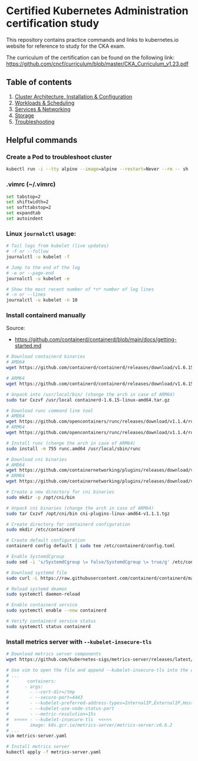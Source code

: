 # Certified Kubernetes Administration certification study

This repository contains practice commands and links to kubernetes.io website for reference to study for the CKA exam.

The curriculum of the certification can be found on the following link:
https://github.com/cncf/curriculum/blob/master/CKA_Curriculum_v1.23.pdf

## Table of contents
1. [Cluster Architecture, Installation & Configuration](1-cluster-architecture-installation-configuration.md)
1. [Workloads & Scheduling](2-workloads-scheduling.md)
1. [Services & Networking](3-services-networking.md)
1. [Storage](4-storage.md)
1. [Troubleshooting](5-troubleshooting.md)

## Helpful commands

### Create a Pod to troubleshoot cluster
```bash
kubectl run -i --tty alpine --image=alpine --restart=Never --rm -- sh
```

### .vimrc (~/.vimrc)
```bash
set tabstop=2
set shiftwidth=2
set softtabstop=2
set expandtab
set autoindent
```

### Linux `journalctl` usage:
```bash
# Tail logs from kubelet (live updates) 
# -f or --follow 
journalctl -u kubelet -f

# Jump to the end of the log
# -e or --page-end
journalctl -u kubelet -e

# Show the most recent number of *n* number of log lines
# -n or --lines
journalctl -u kubelet -n 10
```

### Install containerd manually
Source: 
- https://github.com/containerd/containerd/blob/main/docs/getting-started.md

```bash
# Download containerd binaries
# AMD64
wget https://github.com/containerd/containerd/releases/download/v1.6.15/containerd-1.6.15-linux-amd64.tar.gz

# ARM64
wget https://github.com/containerd/containerd/releases/download/v1.6.15/containerd-1.6.15-linux-arm64.tar.gz

# Unpack into /usr/local/bin/ (change the arch in case of ARM64)
sudo tar Cxzvf /usr/local containerd-1.6.15-linux-amd64.tar.gz

# Download runc command line tool
# AMD64
wget https://github.com/opencontainers/runc/releases/download/v1.1.4/runc.amd64
# ARM64
wget https://github.com/opencontainers/runc/releases/download/v1.1.4/runc.arm64

# Install runc (change the arch in case of ARM64)
sudo install -m 755 runc.amd64 /usr/local/sbin/runc

# Download cni binaries
# AMD64
wget https://github.com/containernetworking/plugins/releases/download/v1.1.1/cni-plugins-linux-amd64-v1.1.1.tgz
# ARM64
wget https://github.com/containernetworking/plugins/releases/download/v1.1.1/cni-plugins-linux-arm64-v1.1.1.tgz

# Create a new directory for cni binaries
sudo mkdir -p /opt/cni/bin

# Unpack cni binaries (change the arch in case of ARM64)
sudo tar Cxzvf /opt/cni/bin cni-plugins-linux-amd64-v1.1.1.tgz

# Create directory for containerd configuration
sudo mkdir /etc/containerd

# Create default configuration
containerd config default | sudo tee /etc/containerd/config.toml

# Enable SystemdCgroup 
sudo sed -i 's/SystemdCgroup \= false/SystemdCgroup \= true/g' /etc/containerd/config.toml

# Download systemd file
sudo curl -L https://raw.githubusercontent.com/containerd/containerd/main/containerd.service -o /etc/systemd/system/containerd.service

# Reload systemd deamon
sudo systemctl daemon-reload

# Enable containerd service
sudo systemctl enable --now containerd

# Verify containerd service status
sudo systemctl status containerd
```

### Install metrics server with `--kubelet-insecure-tls`
```bash
# Download metrics server components
wget https://github.com/kubernetes-sigs/metrics-server/releases/latest/download/components.yaml -O metrics-server.yaml

# Use vim to open the file and append --kubelet-insecure-tls into the deployment container 
# ...
#       containers:
#      - args:
#        - --cert-dir=/tmp
#        - --secure-port=4443
#        - --kubelet-preferred-address-types=InternalIP,ExternalIP,Hostname
#        - --kubelet-use-node-status-port
#        - --metric-resolution=15s
#  >>>>> - --kubelet-insecure-tls  <<<<<
#        image: k8s.gcr.io/metrics-server/metrics-server:v0.6.2
# ...
vim metrics-server.yaml

# Install metrics server
kubectl apply -f metrics-server.yaml
```
